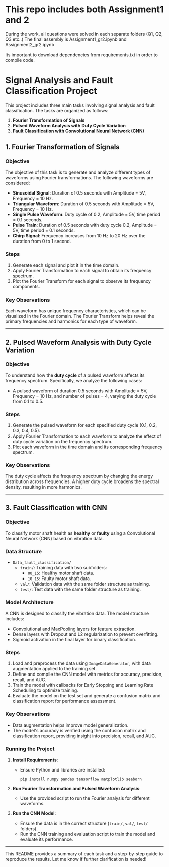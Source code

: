 # This repo includes both Assignment1 and 2

During the work, all questions were solved in each separate folders (Q1, Q2, Q3 etc..)
The final assembly is Assignment1_gr2.ipynb and Assignment2_gr2.ipynb

Its important to download dependencies from requirements.txt in order to compile code.


# Signal Analysis and Fault Classification Project

This project includes three main tasks involving signal analysis and fault classification. The tasks are organized as follows:

1. **Fourier Transformation of Signals**
2. **Pulsed Waveform Analysis with Duty Cycle Variation**
3. **Fault Classification with Convolutional Neural Network (CNN)**

## 1. Fourier Transformation of Signals

### Objective
The objective of this task is to generate and analyze different types of waveforms using Fourier transformations. The following waveforms are considered:
   - **Sinusoidal Signal**: Duration of 0.5 seconds with Amplitude = 5V, Frequency = 10 Hz.
   - **Triangular Waveform**: Duration of 0.5 seconds with Amplitude = 5V, Frequency = 10 Hz.
   - **Single Pulse Waveform**: Duty cycle of 0.2, Amplitude = 5V, time period = 0.1 seconds.
   - **Pulse Train**: Duration of 0.5 seconds with duty cycle 0.2, Amplitude = 5V, time period = 0.1 seconds.
   - **Chirp Signal**: Frequency increases from 10 Hz to 20 Hz over the duration from 0 to 1 second.

### Steps
1. Generate each signal and plot it in the time domain.
2. Apply Fourier Transformation to each signal to obtain its frequency spectrum.
3. Plot the Fourier Transform for each signal to observe its frequency components.

### Key Observations
Each waveform has unique frequency characteristics, which can be visualized in the Fourier domain. The Fourier Transform helps reveal the primary frequencies and harmonics for each type of waveform.

---

## 2. Pulsed Waveform Analysis with Duty Cycle Variation

### Objective
To understand how the **duty cycle** of a pulsed waveform affects its frequency spectrum. Specifically, we analyze the following cases:
   - A pulsed waveform of duration 0.5 seconds with Amplitude = 5V, Frequency = 10 Hz, and number of pulses = 4, varying the duty cycle from 0.1 to 0.5.

### Steps
1. Generate the pulsed waveform for each specified duty cycle (0.1, 0.2, 0.3, 0.4, 0.5).
2. Apply Fourier Transformation to each waveform to analyze the effect of duty cycle variation on the frequency spectrum.
3. Plot each waveform in the time domain and its corresponding frequency spectrum.

### Key Observations
The duty cycle affects the frequency spectrum by changing the energy distribution across frequencies. A higher duty cycle broadens the spectral density, resulting in more harmonics.

---

## 3. Fault Classification with CNN

### Objective
To classify motor shaft health as **healthy** or **faulty** using a Convolutional Neural Network (CNN) based on vibration data.

### Data Structure
- `Data_fault_classification/`
  - `train/`: Training data with two subfolders:
    - `00_15`: Healthy motor shaft data.
    - `10_15`: Faulty motor shaft data.
  - `val/`: Validation data with the same folder structure as training.
  - `test/`: Test data with the same folder structure as training.

### Model Architecture
A CNN is designed to classify the vibration data. The model structure includes:
   - Convolutional and MaxPooling layers for feature extraction.
   - Dense layers with Dropout and L2 regularization to prevent overfitting.
   - Sigmoid activation in the final layer for binary classification.

### Steps
1. Load and preprocess the data using `ImageDataGenerator`, with data augmentation applied to the training set.
2. Define and compile the CNN model with metrics for accuracy, precision, recall, and AUC.
3. Train the model with callbacks for Early Stopping and Learning Rate Scheduling to optimize training.
4. Evaluate the model on the test set and generate a confusion matrix and classification report for performance assessment.

### Key Observations
- Data augmentation helps improve model generalization.
- The model's accuracy is verified using the confusion matrix and classification report, providing insight into precision, recall, and AUC.

### Running the Project

1. **Install Requirements**:
   - Ensure Python and libraries are installed:
     ```bash
     pip install numpy pandas tensorflow matplotlib seaborn
     ```

2. **Run Fourier Transformation and Pulsed Waveform Analysis**:
   - Use the provided script to run the Fourier analysis for different waveforms.

3. **Run the CNN Model**:
   - Ensure the data is in the correct structure (`train/`, `val/`, `test/` folders).
   - Run the CNN training and evaluation script to train the model and evaluate its performance.

---

This README provides a summary of each task and a step-by-step guide to reproduce the results. Let me know if further clarification is needed!
